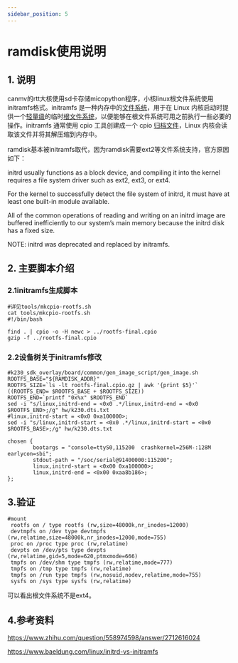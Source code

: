 ```yaml
---
sidebar_position: 5
---
```

# ramdisk使用说明

## 1. 说明

canmv的rtt大核使用sd卡存储micopython程序，小核linux根文件系统使用initramfs格式。initramfs 是一种内存中的[文件系统](https://www.zhihu.com/search?q=文件系统&search_source=Entity&hybrid_search_source=Entity&hybrid_search_extra={"sourceType"%3A"answer"%2C"sourceId"%3A2947632316})，用于在 Linux 内核启动时提供一个[轻量级](https://www.zhihu.com/search?q=轻量级&search_source=Entity&hybrid_search_source=Entity&hybrid_search_extra={"sourceType"%3A"answer"%2C"sourceId"%3A2947632316})的临时[根文件系统](https://www.zhihu.com/search?q=根文件系统&search_source=Entity&hybrid_search_source=Entity&hybrid_search_extra={"sourceType"%3A"answer"%2C"sourceId"%3A2947632316})，以便能够在根文件系统可用之前执行一些必要的操作。initramfs 通常使用 cpio 工具创建成一个 cpio [归档文件](https://www.zhihu.com/search?q=归档文件&search_source=Entity&hybrid_search_source=Entity&hybrid_search_extra={"sourceType"%3A"answer"%2C"sourceId"%3A2947632316})，Linux 内核会读取该文件并将其解压缩到内存中。

ramdisk基本被initramfs取代，因为ramdisk需要ext2等文件系统支持，官方原因如下：

initrd usually functions as a block device, and compiling it into the kernel requires a file system driver such as ext2, ext3, or ext4.

For the kernel to successfully detect the file system of initrd, it must have at least one built-in module available.

All of the common operations of reading and writing on an initrd image are buffered inefficiently to our system’s main memory because the initrd disk has a fixed size.

NOTE: initrd was deprecated and replaced by initramfs.

## 2. 主要脚本介绍

### 2.1initramfs生成脚本

```
#详见tools/mkcpio-rootfs.sh  
cat tools/mkcpio-rootfs.sh 
#!/bin/bash

find . | cpio -o -H newc > ../rootfs-final.cpio
gzip -f ../rootfs-final.cpio
```



### 2.2设备树关于initramfs修改

```
#k230_sdk_overlay/board/common/gen_image_script/gen_image.sh
ROOTFS_BASE="${RAMDISK_ADDR}"
ROOTFS_SIZE=`ls -lt rootfs-final.cpio.gz | awk '{print $5}'`
((ROOTFS_END= $ROOTFS_BASE + $ROOTFS_SIZE))
ROOTFS_END=`printf "0x%x" $ROOTFS_END`
sed -i "s/linux,initrd-end = <0x0 .*/linux,initrd-end = <0x0 $ROOTFS_END>;/g" hw/k230.dts.txt
#linux,initrd-start = <0x0 0xa100000>;
sed -i "s/linux,initrd-start = <0x0 .*/linux,initrd-start = <0x0  $ROOTFS_BASE>;/g" hw/k230.dts.txt
```



```
chosen {
        bootargs = "console=ttyS0,115200  crashkernel=256M-:128M earlycon=sbi";
        stdout-path = "/soc/serial@91400000:115200";
        linux,initrd-start = <0x00 0xa100000>;
        linux,initrd-end = <0x00 0xaa8b186>;
};
```



## 3.验证

```
#mount
 rootfs on / type rootfs (rw,size=48000k,nr_inodes=12000)
 devtmpfs on /dev type devtmpfs (rw,relatime,size=48000k,nr_inodes=12000,mode=755)
 proc on /proc type proc (rw,relatime)
 devpts on /dev/pts type devpts (rw,relatime,gid=5,mode=620,ptmxmode=666)
 tmpfs on /dev/shm type tmpfs (rw,relatime,mode=777)
 tmpfs on /tmp type tmpfs (rw,relatime)
 tmpfs on /run type tmpfs (rw,nosuid,nodev,relatime,mode=755)
 sysfs on /sys type sysfs (rw,relatime)
```



可以看出根文件系统不是ext4。

## 4.参考资料

https://www.zhihu.com/question/558974598/answer/2712616024

https://www.baeldung.com/linux/initrd-vs-initramfs